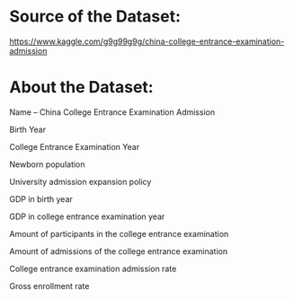 # Source of the Dataset:

 https://www.kaggle.com/g9g99g9g/china-college-entrance-examination-admission

# About the Dataset:

Name – China College Entrance Examination Admission

Birth Year 

College Entrance Examination Year

Newborn population 

University admission expansion policy

GDP in birth year

GDP in college entrance examination year

Amount of participants in the college entrance examination

Amount of admissions of the college entrance examination

College entrance examination admission rate

Gross enrollment rate
